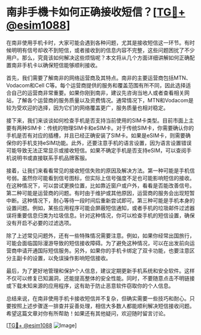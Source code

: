 # 南非手機卡如何正确接收短信？[[TG💪+ @esim1088](https://t.me/s/esim1088)]

在南非使用手机卡时，大家可能会遇到各种问题，尤其是接收短信这一环节。有时候明明有信号却收不到短信，或者接收到的信息内容不完整，这些问题困扰了不少用户。那么，究竟该如何解决这些烦恼呢？本文将从几个方面详细讲解如何正确配置南非手机卡以确保短信能够顺利接收。

首先，我们需要了解南非的网络运营商及其特点。南非的主要运营商包括MTN、Vodacom和Cell C等。每个运营商提供的服务和覆盖范围有所不同，因此选择适合自己的运营商非常重要。如果你刚到南非，建议先咨询当地人或者查看相关网站，了解各个运营商的服务质量以及资费情况。通常情况下，MTN和Vodacom是较为受欢迎的选择，因为它们的网络覆盖更广，服务质量也相对稳定。

接下来，我们来谈谈如何检查手机是否支持当前使用的SIM卡类型。目前市面上主要有两种SIM卡：传统的物理SIM卡和eSIM卡。对于传统SIM卡，你需要确认你的手机是否有对应的插槽，并且已经正确安装了SIM卡。如果是eSIM卡，则需要确保你的手机支持eSIM功能。此外，还要注意手机的语言设置，因为语言设置错误可能导致无法正常显示或接收短信。如果不确定手机是否支持eSIM，可以查阅手机说明书或直接联系手机品牌客服。

接着，让我们来看看常见的接收短信失败的原因及解决方法。第一种可能是手机信号弱。虽然你可能看到信号图标，但实际上信号强度不足也可能影响短信的接收。在这种情况下，可以尝试更换位置，比如靠近窗户或户外，看看是否能改善信号。第二种可能是运营商的问题。有时由于维护或其他原因，运营商的服务会出现短暂中断。这种情况下，耐心等待一段时间后重新尝试即可。第三种可能是手机本身的设置问题。例如，某些应用程序可能会屏蔽短信通知，或者手机的垃圾邮件过滤器误将重要信息归类为垃圾信息。针对这种情况，你可以检查手机的短信设置，确保没有开启不必要的过滤选项。

除了上述常见问题外，还有一些特殊情况需要注意。例如，如果你经常出国旅行，可能会面临国际漫游导致的短信接收障碍。为了避免这种情况，可以在出发前向运营商申请开通国际短信服务。另外，如果你的手机卡绑定了双卡功能，也要注意区分主副卡的设置，以免误操作影响短信接收。

最后，为了更好地管理和保护个人信息，建议定期更新手机系统和安全软件。这样不仅可以修复已知漏洞，还能提高整体的安全性能。同时，不要随意点击不明链接或下载未知来源的应用程序，这有助于防止恶意软件窃取你的个人信息。

总结来说，在南非使用手机卡接收短信并不复杂，但确实需要一些技巧和耐心。只要按照上述步骤逐一排查并妥善处理，相信大多数人都能顺利解决短信接收问题。希望这篇文章对你有所帮助！如果还有其他疑问，欢迎随时留言讨论。

[[TG💪+ @esim1088](https://t.me/s/esim1088) ![Image](https://i.postimg.cc/4NQfJmqS/Snipaste-2025-05-13-00-14-12.png)]